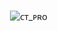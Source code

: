 <p>&nbsp;<img align="center" src="https://github-readme-stats.vercel.app/api?username=ctzfamily&show_icons=true&theme=tokyonight&locale=en" alt="ᴄᴛ_ᴘʀᴏ" /></p>
